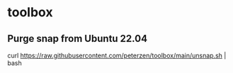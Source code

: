 # toolbox

## Purge snap from Ubuntu 22.04

curl https://raw.githubusercontent.com/peterzen/toolbox/main/unsnap.sh | bash
